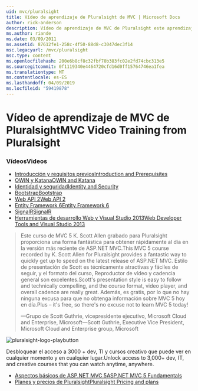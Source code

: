 ```yaml
---
uid: mvc/pluralsight
title: Vídeo de aprendizaje de Pluralsight de MVC | Microsoft Docs
author: rick-anderson
description: Vídeo de aprendizaje de MVC de Pluralsight este aprendizaje mediante vídeo gratuito obtendrá en marcha con ASP.NET MVC. Abarca todo, desde la configuración de desarrollo...
ms.author: riande
ms.date: 03/09/2011
ms.assetid: 87612fe1-258c-4f50-88d8-c3047dec3f14
msc.legacyurl: /mvc/pluralsight
msc.type: content
ms.openlocfilehash: 200e6b8cf8c32fbf70b383fc02e2fd74cbc313e5
ms.sourcegitcommit: 0f1119340e4464720cfd16d0ff15764746ea1fea
ms.translationtype: MT
ms.contentlocale: es-ES
ms.lasthandoff: 04/09/2019
ms.locfileid: "59419878"
---
```

# <a name="mvc-video-training-from-pluralsight"></a><span data-ttu-id="839cc-104">Vídeo de aprendizaje de MVC de Pluralsight</span><span class="sxs-lookup"><span data-stu-id="839cc-104">MVC Video Training from Pluralsight</span></span>

### <a name="videos"></a><span data-ttu-id="839cc-105">Vídeos</span><span class="sxs-lookup"><span data-stu-id="839cc-105">Videos</span></span>

- [<span data-ttu-id="839cc-106">Introducción y requisitos previos</span><span class="sxs-lookup"><span data-stu-id="839cc-106">Introduction and Prerequisites</span></span>](https://pluralsight.com/training/Player?author=scott-allen&name=aspdotnet-mvc5-fundamentals-m1-introduction&mode=live&clip=0&course=aspdotnet-mvc5-fundamentals)
- [<span data-ttu-id="839cc-107">OWIN y Katana</span><span class="sxs-lookup"><span data-stu-id="839cc-107">OWIN and Katana</span></span>](https://pluralsight.com/training/Player?author=scott-allen&name=aspdotnet-mvc5-fundamentals-m2-katana&mode=live&clip=0&course=aspdotnet-mvc5-fundamentals)
- [<span data-ttu-id="839cc-108">Identidad y seguridad</span><span class="sxs-lookup"><span data-stu-id="839cc-108">Identity and Security</span></span>](https://pluralsight.com/training/Player?author=scott-allen&name=aspdotnet-mvc5-fundamentals-m3-identity&mode=live&clip=0&course=aspdotnet-mvc5-fundamentals)
- [<span data-ttu-id="839cc-109">Bootstrap</span><span class="sxs-lookup"><span data-stu-id="839cc-109">Bootstrap</span></span>](https://pluralsight.com/training/Player?author=scott-allen&name=aspdotnet-mvc5-fundamentals-m4-bootstrap&mode=live&clip=0&course=aspdotnet-mvc5-fundamentals)
- [<span data-ttu-id="839cc-110">Web API 2</span><span class="sxs-lookup"><span data-stu-id="839cc-110">Web API 2</span></span>](https://pluralsight.com/training/Player?author=scott-allen&name=aspdotnet-mvc5-fundamentals-m5-webapi2&mode=live&clip=0&course=aspdotnet-mvc5-fundamentals)
- [<span data-ttu-id="839cc-111">Entity Framework 6</span><span class="sxs-lookup"><span data-stu-id="839cc-111">Entity Framework 6</span></span>](https://pluralsight.com/training/Player?author=scott-allen&name=aspdotnet-mvc5-fundamentals-m6-ef6&mode=live&clip=0&course=aspdotnet-mvc5-fundamentals)
- [<span data-ttu-id="839cc-112">SignalR</span><span class="sxs-lookup"><span data-stu-id="839cc-112">SignalR</span></span>](https://pluralsight.com/training/Player?author=scott-allen&name=aspdotnet-mvc5-fundamentals-m7-signalr&mode=live&clip=0&course=aspdotnet-mvc5-fundamentals)
- [<span data-ttu-id="839cc-113">Herramientas de desarrollo Web y Visual Studio 2013</span><span class="sxs-lookup"><span data-stu-id="839cc-113">Web Developer Tools and Visual Studio 2013</span></span>](https://pluralsight.com/training/Player?author=scott-allen&name=aspdotnet-mvc5-fundamentals-m8-visualstudio&mode=live&clip=0&course=aspdotnet-mvc5-fundamentals)

> <span data-ttu-id="839cc-114">Este curso de MVC 5 K. Scott Allen grabado para Pluralsight proporciona una forma fantástica para obtener rápidamente al día en la versión más reciente de ASP.NET MVC.</span><span class="sxs-lookup"><span data-stu-id="839cc-114">This MVC 5 course recorded by K. Scott Allen for Pluralsight provides a fantastic way to quickly get up to speed on the latest release of ASP.NET MVC.</span></span> <span data-ttu-id="839cc-115">Estilo de presentación de Scott es técnicamente atractivas y fáciles de seguir, y el formato del curso, Reproductor de vídeo y cadencia general son excelentes.</span><span class="sxs-lookup"><span data-stu-id="839cc-115">Scott's presentation style is easy to follow and technically compelling, and the course format, video player, and overall cadence are really great.</span></span> <span data-ttu-id="839cc-116">Además, es gratis, por lo que no hay ninguna excusa para que no obtenga información sobre MVC 5 hoy en día.</span><span class="sxs-lookup"><span data-stu-id="839cc-116">Plus – it's free, so there's no excuse not to learn MVC 5 today!</span></span>
>
> <span data-ttu-id="839cc-117">&mdash;Grupo de Scott Guthrie, vicepresidente ejecutivo, Microsoft Cloud and Enterprise, Microsoft</span><span class="sxs-lookup"><span data-stu-id="839cc-117">&mdash;Scott Guthrie, Executive Vice President, Microsoft Cloud and Enterprise group, Microsoft</span></span>

![pluralsight-logo-playbutton](pluralsight/_static/image1.png)

<span data-ttu-id="839cc-119">Desbloquear el acceso a 3000 + dev, TI y cursos creativo que puede ver en cualquier momento y en cualquier lugar.</span><span class="sxs-lookup"><span data-stu-id="839cc-119">Unlock access to 3,000+ dev, IT, and creative courses that you can watch anytime, anywhere.</span></span>

* [<span data-ttu-id="839cc-120">Aspectos básicos de ASP.NET MVC 5</span><span class="sxs-lookup"><span data-stu-id="839cc-120">ASP.NET MVC 5 Fundamentals</span></span>](https://www.pluralsight.com/courses/aspdotnet-mvc5-fundamentals)
* [<span data-ttu-id="839cc-121">Planes y precios de Pluralsight</span><span class="sxs-lookup"><span data-stu-id="839cc-121">Pluralsight Pricing and plans</span></span>](https://www.pluralsight.com/pricing)
